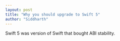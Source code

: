 ```yaml
---
layout: post
title: "Why you should upgrade to Swift 5"
author: "Siddharth"
---
```


Swift 5 was version of Swift that bought ABI stability.
